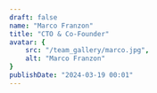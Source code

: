 ```yaml
---
draft: false
name: "Marco Franzon"
title: "CTO & Co-Founder"
avatar: {
    src: "/team_gallery/marco.jpg",
    alt: "Marco Franzon"
}
publishDate: "2024-03-19 00:01"
---
```

